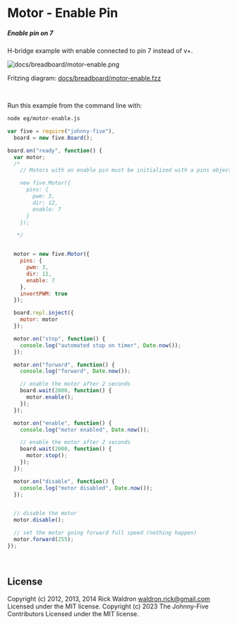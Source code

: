 <!--remove-start-->

# Motor - Enable Pin

<!--remove-end-->






##### Enable pin on 7


H-bridge example with enable connected to pin 7 instead of v+.


![docs/breadboard/motor-enable.png](breadboard/motor-enable.png)<br>

Fritzing diagram: [docs/breadboard/motor-enable.fzz](breadboard/motor-enable.fzz)

&nbsp;




Run this example from the command line with:
```bash
node eg/motor-enable.js
```


```javascript
var five = require("johnny-five"),
  board = new five.Board();

board.on("ready", function() {
  var motor;
  /*
    // Motors with an enable pin must be initialized with a pins object

    new five.Motor({
      pins: {
        pwm: 3,
        dir: 12,
        enable: 7
      }
    });

   */


  motor = new five.Motor({
    pins: {
      pwm: 3,
      dir: 12,
      enable: 7
    },
    invertPWM: true
  });

  board.repl.inject({
    motor: motor
  });

  motor.on("stop", function() {
    console.log("automated stop on timer", Date.now());
  });

  motor.on("forward", function() {
    console.log("forward", Date.now());

    // enable the motor after 2 seconds
    board.wait(2000, function() {
      motor.enable();
    });
  });

  motor.on("enable", function() {
    console.log("motor enabled", Date.now());

    // enable the motor after 2 seconds
    board.wait(2000, function() {
      motor.stop();
    });
  });

  motor.on("disable", function() {
    console.log("motor disabled", Date.now());
  });


  // disable the motor
  motor.disable();

  // set the motor going forward full speed (nothing happen)
  motor.forward(255);
});

```








&nbsp;

<!--remove-start-->

## License
Copyright (c) 2012, 2013, 2014 Rick Waldron <waldron.rick@gmail.com>
Licensed under the MIT license.
Copyright (c) 2023 The Johnny-Five Contributors
Licensed under the MIT license.

<!--remove-end-->
